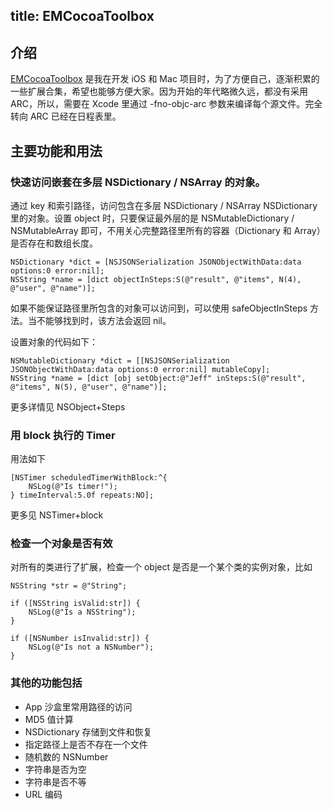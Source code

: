 title: EMCocoaToolbox
---
## 介绍
[EMCocoaToolbox](https://github.com/echoldman/EMCocoaToolbox) 是我在开发 iOS 和 Mac 项目时，为了方便自己，逐渐积累的一些扩展合集，希望也能够方便大家。因为开始的年代略微久远，都没有采用 ARC，所以，需要在 Xcode 里通过 -fno-objc-arc 参数来编译每个源文件。完全转向 ARC 已经在日程表里。
## 主要功能和用法
### 快速访问嵌套在多层 NSDictionary / NSArray 的对象。
通过 key 和索引路径，访问包含在多层 NSDictionary / NSArray NSDictionary 里的对象。设置 object 时，只要保证最外层的是 NSMutableDictionary / NSMutableArray 即可，不用关心完整路径里所有的容器（Dictionary 和 Array）是否存在和数组长度。

```objc
NSDictionary *dict = [NSJSONSerialization JSONObjectWithData:data options:0 error:nil];
NSString *name = [dict objectInSteps:S(@"result", @"items", N(4), @"user", @"name")];
```
如果不能保证路径里所包含的对象可以访问到，可以使用  safeObjectInSteps 方法。当不能够找到时，该方法会返回 nil。

设置对象的代码如下：

```objc
NSMutableDictionary *dict = [[NSJSONSerialization JSONObjectWithData:data options:0 error:nil] mutableCopy];
NSString *name = [dict [obj setObject:@"Jeff" inSteps:S(@"result", @"items", N(5), @"user", @"name")];
```
更多详情见 NSObject+Steps

### 用 block 执行的 Timer
用法如下

```objc
[NSTimer scheduledTimerWithBlock:^{
    NSLog(@"Is timer!");
} timeInterval:5.0f repeats:NO];
```
更多见 NSTimer+block

### 检查一个对象是否有效
对所有的类进行了扩展，检查一个 object 是否是一个某个类的实例对象，比如

```objc
NSString *str = @"String";

if ([NSString isValid:str]) {
    NSLog(@"Is a NSString");
}

if ([NSNumber isInvalid:str]) {
    NSLog(@"Is not a NSNumber");
}
```
### 其他的功能包括
* App 沙盒里常用路径的访问
* MD5 值计算
* NSDictionary 存储到文件和恢复
* 指定路径上是否不存在一个文件
* 随机数的 NSNumber
* 字符串是否为空
* 字符串是否不等
* URL 编码
 